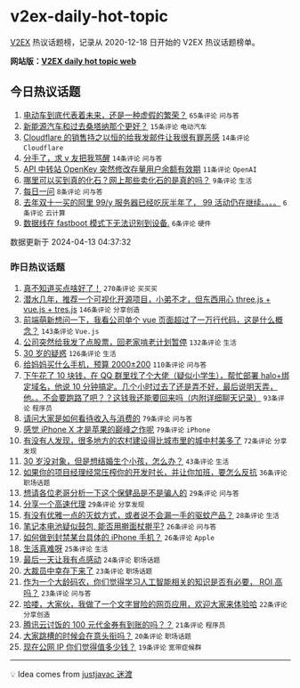 # v2ex-daily-hot-topic

[V2EX](https://www.v2ex.com/) 热议话题榜，记录从 2020-12-18 日开始的 V2EX 热议话题榜单。

**网站版：[V2EX daily hot topic web](https://boojack.github.io/v2ex-daily-hot-topic-web/)**

## 今日热议话题

<!-- TODAY BEGIN -->

1. [电动车到底代表着未来，还是一种虚假的繁荣？](https://www.v2ex.com/t/1032119) `65条评论` `问与答`
1. [新能源汽车和过去桑塔纳那个更好？](https://www.v2ex.com/t/1032117) `15条评论` `电动汽车`
1. [Cloudflare 的销售持之以恒的给我发邮件让我很有罪恶感](https://www.v2ex.com/t/1032125) `14条评论` `Cloudflare`
1. [分手了，求 v 友把我骂醒](https://www.v2ex.com/t/1032132) `14条评论` `问与答`
1. [API 中转站 OpenKey 突然修改存量用户余额有效期](https://www.v2ex.com/t/1032122) `11条评论` `OpenAI`
1. [哪里可以买到真的化石？网上那些卖化石的是真的吗？](https://www.v2ex.com/t/1032145) `9条评论` `生活`
1. [每日一问](https://www.v2ex.com/t/1032124) `8条评论` `问与答`
1. [去年双十一买的阿里 99/y 服务器已经吃灰半年了， 99 活动仍在继续。。。。](https://www.v2ex.com/t/1032149) `6条评论` `云计算`
1. [数据线在 fastboot 模式下无法识别到设备.](https://www.v2ex.com/t/1032140) `6条评论` `硬件`

数据更新于 2024-04-13 04:37:32

<!-- TODAY END -->

### 昨日热议话题

<!-- YESTERDAY BEGIN -->

1. [真不知道买点啥好了！](https://www.v2ex.com/t/1031815) `270条评论` `买买买`
1. [潜水几年，推荐一个可视化开源项目，小弟不才，但东西用心 three.js + vue.js + tres.js](https://www.v2ex.com/t/1031827) `146条评论` `分享创造`
1. [前端萌新想问一下，我看公司单个 vue 页面超过了一万行代码，这是什么概念？](https://www.v2ex.com/t/1031826) `143条评论` `Vue.js`
1. [公司突然给我发了点股票，回老家啃老计划暂停](https://www.v2ex.com/t/1031908) `132条评论` `生活`
1. [30 岁的疑惑](https://www.v2ex.com/t/1031820) `126条评论` `生活`
1. [给妈妈买什么手机，预算 2000±200](https://www.v2ex.com/t/1031819) `110条评论` `问与答`
1. [下午花了 10 块钱，在 QQ 群里找了个大佬（疑似小学生），帮忙部署 halo+绑定域名，他说 10 分钟搞定。几个小时过去了还是弄不好，最后说明天弄，他。。不会要跑路了吧？？这钱我还能要回来吗（内附详细聊天记录）](https://www.v2ex.com/t/1032006) `93条评论` `程序员`
1. [请问大家是如何看待收入与消费的](https://www.v2ex.com/t/1031963) `79条评论` `问与答`
1. [感觉 iPhone X 才是苹果的巅峰之作呢](https://www.v2ex.com/t/1031835) `79条评论` `iPhone`
1. [有没有人发现，很多地方的农村建设得比城市里的城中村美多了](https://www.v2ex.com/t/1031890) `72条评论` `分享发现`
1. [30 岁没对象，但是想结婚生个小孩，怎么办？](https://www.v2ex.com/t/1032017) `43条评论` `生活`
1. [如果你的项目经理经常压榨你的开发时长，并让你加班，要怎么反抗](https://www.v2ex.com/t/1032012) `36条评论` `职场话题`
1. [想请各位老哥分析一下这个保健品是不是骗人的](https://www.v2ex.com/t/1031973) `29条评论` `问与答`
1. [分享一个高速代理](https://www.v2ex.com/t/1031954) `29条评论` `分享发现`
1. [有没有优雅一点的灭蚊方式，或者说不会漏一手的驱蚊产品？](https://www.v2ex.com/t/1031947) `28条评论` `生活`
1. [笔记本电池疑似鼓包, 能否用擀面杖擀平?](https://www.v2ex.com/t/1032055) `26条评论` `问与答`
1. [如何做到封禁某台具体的 iPhone 手机？](https://www.v2ex.com/t/1032044) `26条评论` `Apple`
1. [生活真难呀](https://www.v2ex.com/t/1032014) `25条评论` `生活`
1. [最后一天让我有点感动](https://www.v2ex.com/t/1031985) `24条评论` `职场话题`
1. [大裁员中幸存下来了](https://www.v2ex.com/t/1031849) `23条评论` `职场话题`
1. [作为一个大龄码农，你们觉得学习人工智能相关的知识是否有必要， ROI 高吗？](https://www.v2ex.com/t/1031816) `23条评论` `问与答`
1. [哈喽，大家伙，我做了一个文字冒险的网页应用，欢迎大家来体验哈](https://www.v2ex.com/t/1032008) `22条评论` `分享创造`
1. [腾讯云讨饭的 100 元代金券有到账的吗？？](https://www.v2ex.com/t/1031894) `21条评论` `程序员`
1. [大家跳槽的时候会在意头衔吗？](https://www.v2ex.com/t/1031853) `20条评论` `职场话题`
1. [现在公网 IP 你们觉得值多少钱？](https://www.v2ex.com/t/1032041) `19条评论` `宽带症候群`

<!-- YESTERDAY END -->

---

💡 Idea comes from [justjavac 迷渡](https://github.com/justjavac/)
